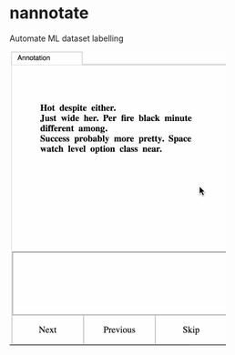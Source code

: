 # nannotate
Automate ML dataset labelling

![](https://raw.githubusercontent.com/timkpaine/nannotate/master/docs/img/demo.gif)
